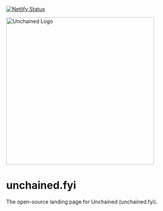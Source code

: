 [![Netlify Status](https://api.netlify.com/api/v1/badges/a61813ba-606c-499e-ae4c-1622a208de8a/deploy-status)](https://app.netlify.com/sites/unchainedfyi/deploys)

<img src="https://unchained.fyi/static/media/headerImage.4d74c740eb438b5ab281.png" alt="Unchained Logo" width="400"/>

# unchained.fyi

The open-source landing page for Unchained (unchained.fyi). 
